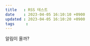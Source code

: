 ```yaml
---
title   : RSS 테스트
date    : 2023-04-05 16:10:10 +0900
updated : 2023-04-05 16:10:20 +0900
tags     : 
---
```

알림이 올까?
